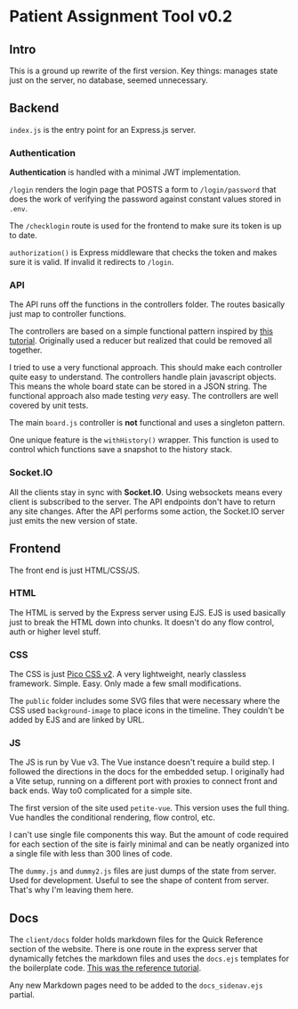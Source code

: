 # Patient Assignment Tool v0.2

## Intro

This is a ground up rewrite of the first version. Key things: manages state just on the server, no database, seemed unnecessary.

## Backend

`index.js` is the entry point for an Express.js server.

### Authentication

**Authentication** is handled with a minimal JWT implementation.

`/login` renders the login page that POSTS a form to `/login/password` that does the work of verifying the password against constant values stored in `.env`.

The `/checklogin` route is used for the frontend to make sure its token is up to date.

`authorization()` is Express middleware that checks the token and makes sure it is valid. If invalid it redirects to `/login`.

### API

The API runs off the functions in the controllers folder. The routes basically just map to controller functions.

The controllers are based on a simple functional pattern inspired by [this tutorial](https://dev.to/nas5w/learn-the-basics-of-redux-by-writing-your-own-version-in-30-lines-1if3). Originally used a reducer but realized that could be removed all together.

I tried to use a very functional approach. This should make each controller quite easy to understand. The controllers handle plain javascript objects. This means the whole board state can be stored in a JSON string. The functional approach also made testing _very_ easy. The controllers are well covered by unit tests.

The main `board.js` controller is **not** functional and uses a singleton pattern.

One unique feature is the `withHistory()` wrapper. This function is used to control which functions save a snapshot to the history stack.


### Socket.IO

All the clients stay in sync with **Socket.IO**. Using websockets means every client is subscribed to the server. The API endpoints don't have to return any site changes. After the API performs some action, the Socket.IO server just emits the new version of state.

## Frontend

The front end is just HTML/CSS/JS.

### HTML

The HTML is served by the Express server using EJS. EJS is used basically just to break the HTML down into chunks. It doesn't do any flow control, auth or higher level stuff.

### CSS

The CSS is just [Pico CSS v2](https://v2.picocss.com/). A very lightweight, nearly classless framework. Simple. Easy. Only made a few small modifications.

The `public` folder includes some SVG files that were necessary where the CSS used `background-image` to place icons in the timeline. They couldn't be added by EJS and are linked by URL.

### JS

The JS is run by Vue v3. The Vue instance doesn't require a build step. I followed the directions in the docs for the embedded setup. I originally had a Vite setup, running on a different port with proxies to connect front and back ends. Way to0 complicated for a simple site.

The first version of the site used `petite-vue`. This version uses the full thing. Vue handles the conditional rendering, flow control, etc.

I can't use single file components this way. But the amount of code required for each section of the site is fairly minimal and can be neatly organized into a single file with less than 300 lines of code.

The `dummy.js` and `dummy2.js` files are just dumps of the state from server. Used for development. Useful to see the shape of content from server. That's why I'm leaving them here.

## Docs
The `client/docs` folder holds markdown files for the Quick Reference section of the website. There is one route in the express server that dynamically fetches the markdown files and uses the `docs.ejs` templates for the boilerplate code. [This was the reference tutorial](https://dev.to/khalby786/creating-a-markdown-blog-with-ejs-express-j40).

Any new Markdown pages need to be added to the `docs_sidenav.ejs` partial.

